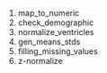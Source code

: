 1. map_to_numeric
2. check_demographic
3. normalize_ventricles
4. gen_means_stds
5. filling_missing_values
6. z-normalize
